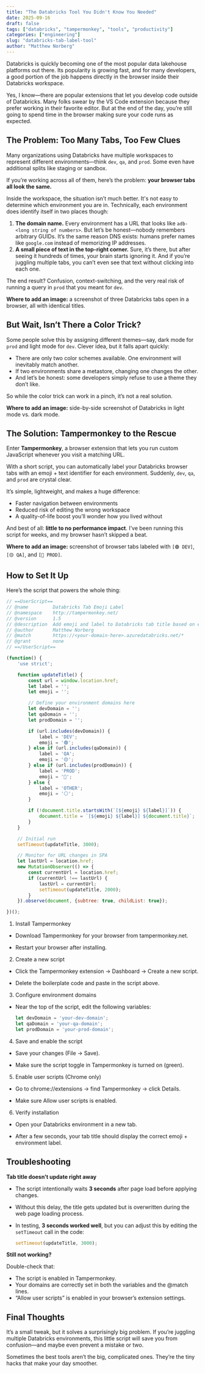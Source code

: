 ```yaml
---
title: "The Databricks Tool You Didn't Know You Needed"
date: 2025-09-16
draft: false
tags: ["databricks", "tampermonkey", "tools", "productivity"]
categories: ["engineering"]
slug: "databricks-tab-label-tool"
author: "Matthew Norberg"
---
```


Databricks is quickly becoming one of the most popular data lakehouse platforms out there. Its popularity is growing fast, and for many developers, a good portion of the job happens directly in the browser inside their Databricks workspace.  

Yes, I know—there are popular extensions that let you develop code outside of Databricks. Many folks swear by the VS Code extension because they prefer working in their favorite editor. But at the end of the day, you’re still going to spend time in the browser making sure your code runs as expected.  

## The Problem: Too Many Tabs, Too Few Clues

Many organizations using Databricks have multiple workspaces to represent different environments—think `dev`, `qa`, and `prod`. Some even have additional splits like staging or sandbox.  

If you’re working across all of them, here’s the problem: **your browser tabs all look the same.**  

Inside the workspace, the situation isn’t much better. It's not easy to determine which environment you are in. Technically, each environment does identify itself in two places though:  

1. **The domain name.** Every environment has a URL that looks like `adb-<long string of numbers>`. But let’s be honest—nobody remembers arbitrary GUIDs. It’s the same reason DNS exists: humans prefer names like `google.com` instead of memorizing IP addresses.  
2. **A small piece of text in the top-right corner.** Sure, it’s there, but after seeing it hundreds of times, your brain starts ignoring it. And if you’re juggling multiple tabs, you can’t even see that text without clicking into each one.  

The end result? Confusion, context-switching, and the very real risk of running a query in `prod` that you meant for `dev`.  

**Where to add an image:** a screenshot of three Databricks tabs open in a browser, all with identical titles.  

## But Wait, Isn’t There a Color Trick?

Some people solve this by assigning different themes—say, dark mode for `prod` and light mode for `dev`. Clever idea, but it falls apart quickly:  

- There are only two color schemes available. One environment will inevitably match another.  
- If two environments share a metastore, changing one changes the other.  
- And let’s be honest: some developers simply refuse to use a theme they don’t like.  

So while the color trick can work in a pinch, it’s not a real solution.  

**Where to add an image:** side-by-side screenshot of Databricks in light mode vs. dark mode.  

## The Solution: Tampermonkey to the Rescue  

Enter **Tampermonkey**, a browser extension that lets you run custom JavaScript whenever you visit a matching URL.  

With a short script, you can automatically label your Databricks browser tabs with an emoji + text identifier for each environment. Suddenly, `dev`, `qa`, and `prod` are crystal clear.  

It’s simple, lightweight, and makes a huge difference:  
- Faster navigation between environments  
- Reduced risk of editing the wrong workspace  
- A quality-of-life boost you’ll wonder how you lived without  

And best of all: **little to no performance impact**. I’ve been running this script for weeks, and my browser hasn’t skipped a beat.  

**Where to add an image:** screenshot of browser tabs labeled with `[🟢 DEV]`, `[🟡 QA]`, and `[🔴 PROD]`.  

## How to Set It Up 

Here’s the script that powers the whole thing:  

```js
// ==UserScript==
// @name         Databricks Tab Emoji Label
// @namespace    http://tampermonkey.net/
// @version      1.5
// @description  Add emoji and label to Databricks tab title based on environment
// @author       Matthew Norberg
// @match        https://<your-domain-here>.azuredatabricks.net/*
// @grant        none
// ==/UserScript==

(function() {
    'use strict';

    function updateTitle() {
        const url = window.location.href;
        let label = '';
        let emoji = '';

        // Define your environment domains here
        let devDomain = '';
        let qaDomain = '';
        let prodDomain = '';

        if (url.includes(devDomain)) {
            label = 'DEV';
            emoji = '🟢';
        } else if (url.includes(qaDomain)) {
            label = 'QA';
            emoji = '🟡';
        } else if (url.includes(prodDomain)) {
            label = 'PROD';
            emoji = '🔴';
        } else {
            label = 'OTHER';
            emoji = '⚪';
        }

        if (!document.title.startsWith(`[${emoji} ${label}]`)) {
            document.title = `[${emoji} ${label}] ${document.title}`;
        }
    }

    // Initial run
    setTimeout(updateTitle, 3000);

    // Monitor for URL changes in SPA
    let lastUrl = location.href;
    new MutationObserver(() => {
        const currentUrl = location.href;
        if (currentUrl !== lastUrl) {
            lastUrl = currentUrl;
            setTimeout(updateTitle, 2000);
        }
    }).observe(document, {subtree: true, childList: true});

})();
```

1. Install Tampermonkey

- Download Tampermonkey for your browser from tampermonkey.net.

- Restart your browser after installing.

2. Create a new script

- Click the Tampermonkey extension → Dashboard → Create a new script.

- Delete the boilerplate code and paste in the script above.

3. Configure environment domains

- Near the top of the script, edit the following variables:

    ```js
    let devDomain = 'your-dev-domain';
    let qaDomain = 'your-qa-domain';
    let prodDomain = 'your-prod-domain';
    ```

4. Save and enable the script

- Save your changes (File → Save).

- Make sure the script toggle in Tampermonkey is turned on (green).

5. Enable user scripts (Chrome only)

- Go to chrome://extensions → find Tampermonkey → click Details.

- Make sure Allow user scripts is enabled.

6. Verify installation

- Open your Databricks environment in a new tab.

- After a few seconds, your tab title should display the correct emoji + environment label.

## Troubleshooting

**Tab title doesn’t update right away**  
- The script intentionally waits **3 seconds** after page load before applying changes.  
- Without this delay, the title gets updated but is overwritten during the web page loading process.
- In testing, **3 seconds worked well**, but you can adjust this by editing the `setTimeout` call in the code:  

  ```js
  setTimeout(updateTitle, 3000);
  ```

**Still not working?**

Double-check that:

- The script is enabled in Tampermonkey.
- Your domains are correctly set in both the variables and the @match lines.
- “Allow user scripts” is enabled in your browser’s extension settings.

## Final Thoughts

It’s a small tweak, but it solves a surprisingly big problem. If you’re juggling multiple Databricks environments, this little script will save you from confusion—and maybe even prevent a mistake or two.

Sometimes the best tools aren’t the big, complicated ones. They’re the tiny hacks that make your day smoother.

